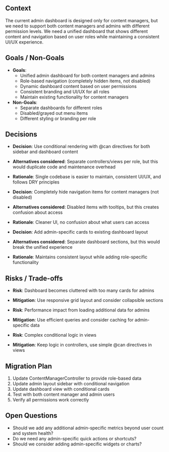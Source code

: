 ## Context
The current admin dashboard is designed only for content managers, but we need to support both content managers and admins with different permission levels. We need a unified dashboard that shows different content and navigation based on user roles while maintaining a consistent UI/UX experience.

## Goals / Non-Goals
- **Goals**: 
  - Unified admin dashboard for both content managers and admins
  - Role-based navigation (completely hidden items, not disabled)
  - Dynamic dashboard content based on user permissions
  - Consistent branding and UI/UX for all roles
  - Maintain existing functionality for content managers
- **Non-Goals**: 
  - Separate dashboards for different roles
  - Disabled/grayed out menu items
  - Different styling or branding per role

## Decisions
- **Decision**: Use conditional rendering with @can directives for both sidebar and dashboard content
- **Alternatives considered**: Separate controllers/views per role, but this would duplicate code and maintenance overhead
- **Rationale**: Single codebase is easier to maintain, consistent UI/UX, and follows DRY principles

- **Decision**: Completely hide navigation items for content managers (not disabled)
- **Alternatives considered**: Disabled items with tooltips, but this creates confusion about access
- **Rationale**: Cleaner UI, no confusion about what users can access

- **Decision**: Add admin-specific cards to existing dashboard layout
- **Alternatives considered**: Separate dashboard sections, but this would break the unified experience
- **Rationale**: Maintains consistent layout while adding role-specific functionality

## Risks / Trade-offs
- **Risk**: Dashboard becomes cluttered with too many cards for admins
- **Mitigation**: Use responsive grid layout and consider collapsible sections

- **Risk**: Performance impact from loading additional data for admins
- **Mitigation**: Use efficient queries and consider caching for admin-specific data

- **Risk**: Complex conditional logic in views
- **Mitigation**: Keep logic in controllers, use simple @can directives in views

## Migration Plan
1. Update ContentManagerController to provide role-based data
2. Update admin layout sidebar with conditional navigation
3. Update dashboard view with conditional cards
4. Test with both content manager and admin users
5. Verify all permissions work correctly

## Open Questions
- Should we add any additional admin-specific metrics beyond user count and system health?
- Do we need any admin-specific quick actions or shortcuts?
- Should we consider adding admin-specific widgets or charts?
